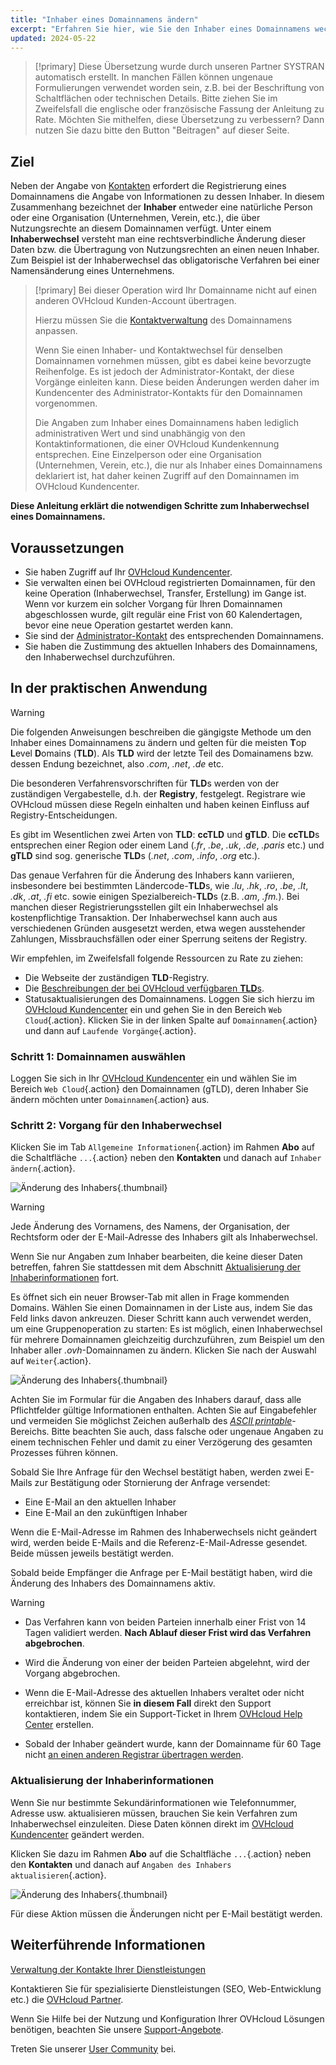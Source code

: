 ```yaml
---
title: "Inhaber eines Domainnamens ändern"
excerpt: "Erfahren Sie hier, wie Sie den Inhaber eines Domainnamens wechseln können"
updated: 2024-05-22
---
```


> [!primary]
> Diese Übersetzung wurde durch unseren Partner SYSTRAN automatisch erstellt. In manchen Fällen können ungenaue Formulierungen verwendet worden sein, z.B. bei der Beschriftung von Schaltflächen oder technischen Details. Bitte ziehen Sie im Zweifelsfall die englische oder französische Fassung der Anleitung zu Rate. Möchten Sie mithelfen, diese Übersetzung zu verbessern? Dann nutzen Sie dazu bitte den Button "Beitragen" auf dieser Seite.
>

## Ziel

Neben der Angabe von [Kontakten](/pages/account_and_service_management/account_information/managing_contacts) erfordert die Registrierung eines Domainnamens die Angabe von Informationen zu dessen Inhaber. In diesem Zusammenhang bezeichnet der **Inhaber** entweder eine natürliche Person oder eine Organisation (Unternehmen, Verein, etc.), die über Nutzungsrechte an diesem Domainnamen verfügt. Unter einem **Inhaberwechsel** versteht man eine rechtsverbindliche Änderung dieser Daten bzw. die Übertragung von Nutzungsrechten an einen neuen Inhaber. Zum Beispiel ist der Inhaberwechsel das obligatorische Verfahren bei einer Namensänderung eines Unternehmens.

> [!primary]
>Bei dieser Operation wird Ihr Domainname nicht auf einen anderen OVHcloud Kunden-Account übertragen.
>
>Hierzu müssen Sie die [Kontaktverwaltung](/pages/account_and_service_management/account_information/managing_contacts) des Domainnamens anpassen.
>
> Wenn Sie einen Inhaber- und Kontaktwechsel für denselben Domainnamen vornehmen müssen, gibt es dabei keine bevorzugte Reihenfolge. Es ist jedoch der Administrator-Kontakt, der diese Vorgänge einleiten kann. Diese beiden Änderungen werden daher im Kundencenter des Administrator-Kontakts für den Domainnamen vorgenommen.
>
> Die Angaben zum Inhaber eines Domainnamens haben lediglich administrativen Wert und sind unabhängig von den Kontaktinformationen, die einer OVHcloud Kundenkennung entsprechen. Eine Einzelperson oder eine Organisation (Unternehmen, Verein, etc.), die nur als Inhaber eines Domainnamens deklariert ist, hat daher keinen Zugriff auf den Domainnamen im OVHcloud Kundencenter.
>

**Diese Anleitung erklärt die notwendigen Schritte zum Inhaberwechsel eines Domainnamens.**

## Voraussetzungen

- Sie haben Zugriff auf Ihr [OVHcloud Kundencenter](/links/manager).
- Sie verwalten einen bei OVHcloud registrierten Domainnamen, für den keine Operation (Inhaberwechsel, Transfer, Erstellung) im Gange ist. Wenn vor kurzem ein solcher Vorgang für Ihren Domainnamen abgeschlossen wurde, gilt regulär eine Frist von 60 Kalendertagen, bevor eine neue Operation gestartet werden kann.
- Sie sind der [Administrator-Kontakt](/pages/account_and_service_management/account_information/managing_contacts) des entsprechenden Domainnamens.
- Sie haben die Zustimmung des aktuellen Inhabers des Domainnamens, den Inhaberwechsel durchzuführen.

## In der praktischen Anwendung

> [!warning]
>
> Die folgenden Anweisungen beschreiben die gängigste Methode um den Inhaber eines Domainnamens zu ändern und gelten für die meisten **T**op **L**evel **D**omains (**TLD**). Als **TLD** wird der letzte Teil des Domainamens bzw. dessen Endung bezeichnet, also *.com*, *.net*, *.de* etc.
>
> Die besonderen Verfahrensvorschriften für **TLD**s werden von der zuständigen Vergabestelle, d.h. der **Registry**, festgelegt. Registrare wie OVHcloud müssen diese Regeln einhalten und haben keinen Einfluss auf Registry-Entscheidungen.
>
> Es gibt im Wesentlichen zwei Arten von **TLD**: **ccTLD** und **gTLD**. Die **ccTLD**s entsprechen einer Region oder einem Land (*.fr*, *.be*, *.uk*, *.de*, *.paris* etc.) und **gTLD** sind sog. generische **TLD**s (*.net*, *.com*, *.info*, *.org* etc.).
>
> Das genaue Verfahren für die Änderung des Inhabers kann variieren, insbesondere bei bestimmten Ländercode-**TLD**s, wie *.lu*, *.hk*, *.ro*, *.be*, *.lt*, *.dk*, *.at*, *.fi* etc. sowie einigen Spezialbereich-**TLD**s (z.B. *.am*, *.fm.*). Bei manchen dieser Registrierungsstellen gilt ein Inhaberwechsel als kostenpflichtige Transaktion. Der Inhaberwechsel kann auch aus verschiedenen Gründen ausgesetzt werden, etwa wegen ausstehender Zahlungen, Missbrauchsfällen oder einer Sperrung seitens der Registry.
>
> Wir empfehlen, im Zweifelsfall folgende Ressourcen zu Rate zu ziehen:
>
> - Die Webseite der zuständigen **TLD**-Registry.
> - Die [Beschreibungen der bei OVHcloud verfügbaren **TLD**s](/links/web/domains-tld).
> - Statusaktualisierungen des Domainnamens. Loggen Sie sich hierzu im [OVHcloud Kundencenter](/links/manager) ein und gehen Sie in den Bereich `Web Cloud`{.action}. Klicken Sie in der linken Spalte auf `Domainnamen`{.action} und dann auf `Laufende Vorgänge`{.action}.
>

### Schritt 1: Domainnamen auswählen

Loggen Sie sich in Ihr [OVHcloud Kundencenter](/links/manager) ein und wählen Sie im Bereich `Web Cloud`{.action} den Domainnamen (gTLD), deren Inhaber Sie ändern möchten unter `Domainnamen`{.action} aus.

### Schritt 2: Vorgang für den Inhaberwechsel

Klicken Sie im Tab `Allgemeine Informationen`{.action} im Rahmen **Abo** auf die Schaltfläche `...`{.action} neben den **Kontakten** und danach auf `Inhaber ändern`{.action}.

![Änderung des Inhabers](/pages/assets/screens/control_panel/product-selection/web-cloud/domain-dns/general-information/change-domain-name-holder.png){.thumbnail}

> [!warning]
>
> Jede Änderung des Vornamens, des Namens, der Organisation, der Rechtsform oder der E-Mail-Adresse des Inhabers gilt als Inhaberwechsel.
> 
> Wenn Sie nur Angaben zum Inhaber bearbeiten, die keine dieser Daten betreffen, fahren Sie stattdessen mit dem Abschnitt [Aktualisierung der Inhaberinformationen](#updateownerinformation) fort.
> 

Es öffnet sich ein neuer Browser-Tab mit allen in Frage kommenden Domains. Wählen Sie einen Domainnamen in der Liste aus, indem Sie das Feld links davon ankreuzen. Dieser Schritt kann auch verwendet werden, um eine Gruppenoperation zu starten: Es ist möglich, einen Inhaberwechsel für mehrere Domainnamen gleichzeitig durchzuführen, zum Beispiel um den Inhaber aller *.ovh*-Domainnamen zu ändern. Klicken Sie nach der Auswahl auf `Weiter`{.action}.

![Änderung des Inhabers](/pages/assets/screens/control_panel/product-selection/web-cloud/domain-dns/general-information/available-domains.png){.thumbnail}

Achten Sie im Formular für die Angaben des Inhabers darauf, dass alle Pflichtfelder gültige Informationen enthalten. Achten Sie auf Eingabefehler und vermeiden Sie möglichst Zeichen außerhalb des *[ASCII printable](http://facweb.cs.depaul.edu/sjost/it212/documents/ascii-pr.htm)*-Bereichs. Bitte beachten Sie auch, dass falsche oder ungenaue Angaben zu einem technischen Fehler und damit zu einer Verzögerung des gesamten Prozesses führen können.

Sobald Sie Ihre Anfrage für den Wechsel bestätigt haben, werden zwei E-Mails zur Bestätigung oder Stornierung der Anfrage versendet:

- Eine E-Mail an den aktuellen Inhaber
- Eine E-Mail an den zukünftigen Inhaber

Wenn die E-Mail-Adresse im Rahmen des Inhaberwechsels nicht geändert wird, werden beide E-Mails and die Referenz-E-Mail-Adresse gesendet. Beide müssen jeweils bestätigt werden.

Sobald beide Empfänger die Anfrage per E-Mail bestätigt haben, wird die Änderung des Inhabers des Domainnamens aktiv.

> [!warning]
>
> - Das Verfahren kann von beiden Parteien innerhalb einer Frist von 14 Tagen validiert werden. **Nach Ablauf dieser Frist wird das Verfahren abgebrochen**.
>
> - Wird die Änderung von einer der beiden Parteien abgelehnt, wird der Vorgang abgebrochen.
>
> - Wenn die E-Mail-Adresse des aktuellen Inhabers veraltet oder nicht erreichbar ist, können Sie **in diesem Fall** direkt den Support kontaktieren, indem Sie ein Support-Ticket in Ihrem [OVHcloud Help Center](https://help.ovhcloud.com/csm?id=csm_get_help) erstellen.
>
> - Sobald der Inhaber geändert wurde, kann der Domainname für 60 Tage nicht [an einen anderen Registrar übertragen werden](/pages/web_cloud/domains/transfer_outgoing_domain).

### Aktualisierung der Inhaberinformationen <a name="updateownerinformation"></a>

Wenn Sie nur bestimmte Sekundärinformationen wie Telefonnummer, Adresse usw. aktualisieren müssen, brauchen Sie kein Verfahren zum Inhaberwechsel einzuleiten. Diese Daten können direkt im [OVHcloud Kundencenter](/links/manager) geändert werden.

Klicken Sie dazu im Rahmen **Abo** auf die Schaltfläche `...`{.action} neben den **Kontakten** und danach auf `Angaben des Inhabers aktualisieren`{.action}.

![Änderung des Inhabers](/pages/assets/screens/control_panel/product-selection/web-cloud/domain-dns/general-information/refresh-owner-information.png){.thumbnail}

Für diese Aktion müssen die Änderungen nicht per E-Mail bestätigt werden.

## Weiterführende Informationen

[Verwaltung der Kontakte Ihrer Dienstleistungen](/pages/account_and_service_management/account_information/managing_contacts)

Kontaktieren Sie für spezialisierte Dienstleistungen (SEO, Web-Entwicklung etc.) die [OVHcloud Partner](/links/partner).

Wenn Sie Hilfe bei der Nutzung und Konfiguration Ihrer OVHcloud Lösungen benötigen, beachten Sie unsere [Support-Angebote](/links/support).

Treten Sie unserer [User Community](/links/community) bei.
